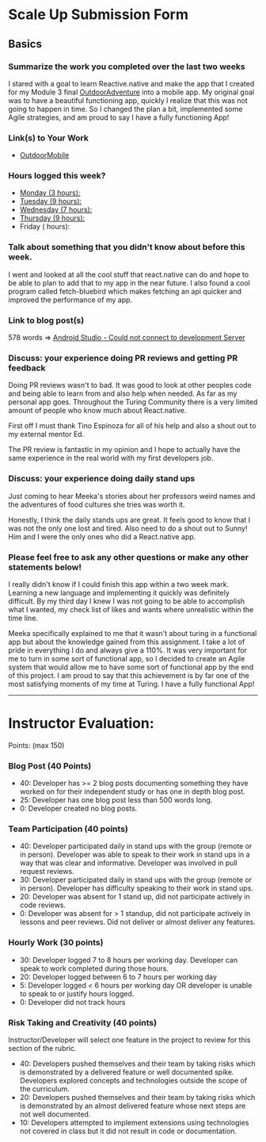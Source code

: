 # Scale Up Submission Form

## Basics

### Summarize the work you completed over the last two weeks

  I stared with a goal to learn Reactive.native and make the app that I created for my Module 3 final [OutdoorAdventure](https://outdooradventuretime.herokuapp.com/) into a mobile app. My original goal was to have a beautiful functioning app, quickly I realize that this was not going to happen in time. So I changed the plan a bit, implemented some Agile strategies, and am proud to say I have a fully functioning App! 

### Link(s) to Your Work

 - [OutdoorMobile](https://github.com/alirezaandersen/OutdoorMobile)

### Hours logged this week?

- [Monday (3 hours):](https://turingschool1.harvestapp.com/time/day/2016/07/25/1338967)
- [Tuesday (9 hours):](https://turingschool1.harvestapp.com/time/day/2016/07/26/1338967)
- [Wednesday (7 hours):](https://turingschool1.harvestapp.com/time/day/2016/07/27/1338967)
- [Thursday (9 hours):](https://turingschool1.harvestapp.com/time/day/2016/07/28/1338967)
- Friday ( hours):


### Talk about something that you didn't know about before this week.
  I went and looked at all the cool stuff that react.native can do and hope to be able to plan to add that to my app in the near future. I also found a cool program called fetch-bluebird which makes fetching an api quicker and improved the performance of my app.

### Link to blog post(s)
578 words =>
[Android Studio - Could not connect to development Server](http://alirezaandersen.blogspot.com/2016/07/android-studio-could-not-connect-to.html)

### Discuss: your experience doing PR reviews and getting PR feedback
Doing PR reviews wasn't to bad. It was good to look at other peoples code and being able to learn from and also help when needed. As far as my personal app goes. Throughout the Turing Community there is a very limited amount of people who know much about React.native.

First off I must thank Tino Espinoza for all of his help and also a shout out to my external mentor Ed.

The PR review is fantastic in my opinion and I hope to actually have the same experience in the real world with my first developers job.

### Discuss: your experience doing daily stand ups
Just coming to hear Meeka's stories about her professors weird names and the adventures of food cultures she tries was worth it.

Honestly, I think the daily stands ups are great. It feels good to know that I was not the only one lost and tired. Also need to do a shout out to Sunny! Him and I were the only ones who did a React.native app.
### Please feel free to ask any other questions or make any other statements below!

I really didn't know if I could finish this app within a two week mark. Learning a new language and implementing it quickly was definitely difficult. By my third day I knew I was not going to be able to accomplish what I wanted, my check list of likes and wants where unrealistic within the time line.

Meeka specifically explained to me that it wasn't about turing in a functional app but about the knowledge gained from this assignment. I take a lot of pride in everything I do and always give a 110%. It was very important for me to turn in some sort of functional app, so I decided to create an Agile system that would allow me to have some sort of functional app by the end of this project. I am proud to say that this achievement is by far one of the most satisfying moments of my time at Turing. I have a fully functional App!

-----

# Instructor Evaluation:

Points: (max 150)

### Blog Post (40 Points)  
  * 40: Developer has >= 2 blog posts documenting something they have worked on for their independent study or has one in depth blog post.
  * 25: Developer has one blog post less than 500 words long.
  * 0: Developer created no blog posts.

### Team Participation (40 points)

  * 40: Developer participated daily in stand ups with the group (remote or in person). Developer was able to speak to their work in stand ups in a way that was clear and informative. Developer was involved in pull request reviews.
  * 30: Developer participated daily in stand ups with the group (remote or in person). Developer has difficulty speaking to their work in stand ups.
  * 20: Developer was absent for 1 stand up, did not participate actively in code reviews.
  * 0: Developer was absent for > 1 standup, did not participate actively in lessons and peer reviews. Did not deliver or almost deliver any features.

### Hourly Work (30 points)

  * 30: Developer logged 7 to 8 hours per working day. Developer can speak to work completed during those hours.
  * 20: Developer logged between 6 to 7 hours per working day
  * 5: Developer logged < 6 hours per working day OR developer is unable to speak to or justify hours logged.
  * 0: Developer did not track hours

### Risk Taking and Creativity (40 points)

  Instructor/Developer will select one feature in the project to review for this section of the rubric.

  * 40: Developers pushed themselves and their team by taking risks which is demonstrated by a delivered feature or well documented spike. Developers explored concepts and technologies outside the scope of the curriculum.
  * 20: Developers pushed themselves and their team by taking risks which is demonstrated by an almost delivered feature whose next steps are not well documented.
  * 10: Developers attempted to implement extensions using technologies not covered in class but it did not result in code or documentation.
